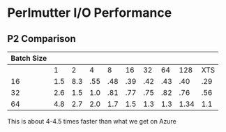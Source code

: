# Perlmutter I/O Performance

## P2 Comparison

| Batch Size |     |     |     |     |     |     |     |      |     |
|------------|-----|-----|-----|-----|-----|-----|-----|------|-----|
|            | 1   | 2   | 4   | 8   | 16  | 32  | 64  | 128  | XTS |
| 16         | 1.5 | 8.3 | .55 | .48 | .39 | .42 | .43 | .40  | .29 |
| 32         | 2.6 | 1.5 | 1.0 | .81 | .77 | .75 | .82 | .76  | .56 |
| 64         | 4.8 | 2.7 | 2.0 | 1.7 | 1.5 | 1.3 | 1.3 | 1.34 | 1.1 |


This is about 4-4.5 times faster than what we get on Azure
